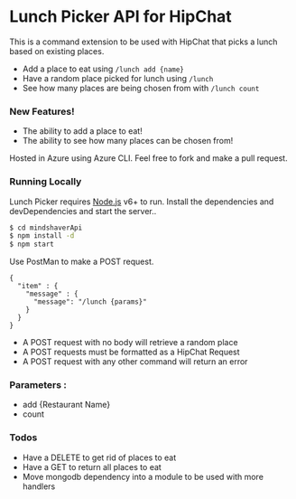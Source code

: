 # Lunch Picker API for HipChat

This is a command extension to be used with HipChat that picks a lunch based on existing places.
  - Add a place to eat using `/lunch add {name}`
  - Have a random place picked for lunch using `/lunch`
  - See how many places are being chosen from with `/lunch count`

### New Features!

  - The ability to add a place to eat!
  - The ability to see how many places can be chosen from!

Hosted in Azure using Azure CLI.
Feel free to fork and make a pull request.

### Running Locally
Lunch Picker requires [Node.js](https://nodejs.org/) v6+ to run.
Install the dependencies and devDependencies and start the server..

```sh
$ cd mindshaverApi
$ npm install -d
$ npm start
```

Use PostMan to make a POST request.

```
{
  "item" : {
    "message" : {
      "message": "/lunch {params}"
    }
  }
}
```
- A POST request with no body will retrieve a random place
- A POST requests must be formatted as a HipChat Request
- A POST request with any other command will return an error

### Parameters : 
- add {Restaurant Name}
- count

### Todos
 - Have a DELETE to get rid of places to eat
 - Have a GET to return all places to eat
 - Move mongodb dependency into a module to be used with more handlers